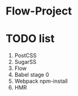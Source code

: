 # Flow-Project

# TODO list 
  1. PostCSS
  1. SugarSS
  1. Flow
  1. Babel stage 0
  1. Webpack npm-install
  1. HMR
